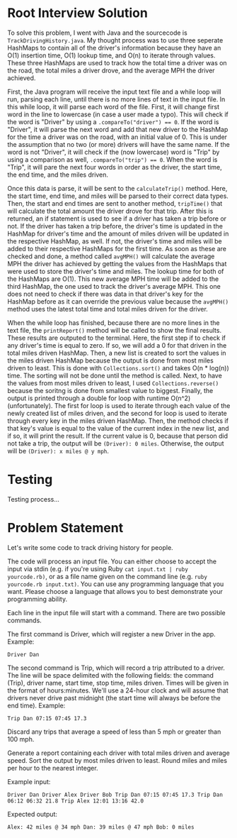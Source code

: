 # Root Interview Solution
To solve this problem, I went with Java and the sourcecode is `TrackDrivingHistory.java`. My thought process was to use three seperate HashMaps to contain all of the driver's information because they have an O(1) insertion time, O(1) lookup time, and O(n) to iterate through values. These three HashMaps are used to track how the total time a driver was on the road, the total miles a driver drove, and the average MPH the driver achieved.

First, the Java program will receive the input text file and a while loop will run, parsing each line, until there is no more lines of text in the input file. In this while loop, it will parse each word of the file. First, it will change first word in the line to lowercase (in case a user made a typo). This will check if the word is "Driver" by using a `.compareTo("driver") == 0`. If the word is "Driver", it will parse the next word and add that new driver to the HashMap for the time a driver was on the road, with an initial value of 0. This is under the assumption that no two (or more) drivers will have the same name. If the word is not "Driver", it will check if the (now lowercase) word is "Trip" by using a comparison as well, `.compareTo("trip") == 0`. When the word is "Trip", it will pare the next four words in order as the driver, the start time, the end time, and the miles driven. 

Once this data is parse, it will be sent to the `calculateTrip()` method. Here, the start time, end time, and miles will be parsed to their correct data types. Then, the start and end times are sent to another method, `tripTime()` that will calculate the total amount the driver drove for that trip. After this is returned, an if statement is used to see if a driver has taken a trip before or not. If the driver has taken a trip before, the driver's time is updated in the HashMap for driver's time and the amount of miles driven will be updated in the respective HashMap, as well. If not, the driver's time and miles will be added to their respective HashMaps for the first time. As soon as these are checked and done, a method called `avgMPH()` will calculate the average MPH the driver has achieved by getting the values from the HashMaps that were used to store the driver's time and miles. The lookup time for both of the HashMaps are O(1). This new average MPH time will be added to the third HashMap, the one used to track the driver's average MPH. This one does not need to check if there was data in that driver's key for the HashMap before as it can override the previous value because the `avgMPH()` method uses the latest total time and total miles driven for the driver.

When the while loop has finished, because there are no more lines in the text file, the `printReport()` method will be called to show the final results. These results are outputed to the terminal. Here, the first step if to check if any driver's time is equal to zero. If so, we will add a 0 for that driven in the total miles driven HashMap. Then, a new list is created to sort the values in the miles driven HashMap because the output is done from most miles driven to least. This is done with `Collections.sort()` and takes O(n * log(n)) time. The sorting will not be done until the method is called. Next, to have the values from most miles driven to least, I used `Collections.reverse()` because the soritng is done from smallest value to biggest. Finally, the output is printed through a double for loop with runtime O(n^2) (unfortunately). The first for loop is used to iterate through each value of the newly created list of miles driven, and the second for loop is used to iterate through every key in the miles driven HashMap. Then, the method checks if that key's value is equal to the value of the current index in the new list, and if so, it will print the result. If the current value is 0, because that person did not take a trip, the output will be `(Driver): 0 miles`. Otherwise, the output will be `(Driver): x miles @ y mph`. 

# Testing
Testing process...

# Problem Statement
Let's write some code to track driving history for people.

The code will process an input file. You can either choose to accept the input via stdin (e.g. if you're using Ruby `cat input.txt | ruby yourcode.rb)`, or as a file name given on the command line (e.g. `ruby yourcode.rb input.txt)`. You can use any programming language that you want. Please choose a language that allows you to best demonstrate your programming ability.

Each line in the input file will start with a command. There are two possible commands.

The first command is Driver, which will register a new Driver in the app. Example:

`Driver Dan`

The second command is Trip, which will record a trip attributed to a driver. The line will be space delimited with the following fields: the command (Trip), driver name, start time, stop time, miles driven. Times will be given in the format of hours:minutes. We'll use a 24-hour clock and will assume that drivers never drive past midnight (the start time will always be before the end time). Example:

`Trip Dan 07:15 07:45 17.3`

Discard any trips that average a speed of less than 5 mph or greater than 100 mph.

Generate a report containing each driver with total miles driven and average speed. Sort the output by most miles driven to least. Round miles and miles per hour to the nearest integer.

Example input:

`Driver Dan
Driver Alex
Driver Bob
Trip Dan 07:15 07:45 17.3
Trip Dan 06:12 06:32 21.8
Trip Alex 12:01 13:16 42.0`

Expected output:

`Alex: 42 miles @ 34 mph
Dan: 39 miles @ 47 mph
Bob: 0 miles`
